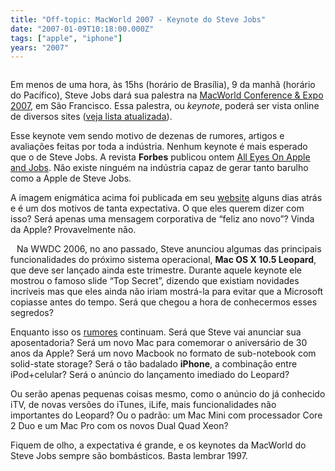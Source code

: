 ```yaml
---
title: "Off-topic: MacWorld 2007 - Keynote do Steve Jobs"
date: "2007-01-09T10:18:00.000Z"
tags: ["apple", "iphone"]
years: "2007"
---
```


<p></p>
<p></p>
<div style="text-align: center; margin: 5px"><img src="/files/welcome2007_20070101.jpg" srcset="/files/welcome2007_20070101.jpg 2x" alt=""></div>
<p>Em menos de uma hora, às 15hs (horário de Brasília), 9 da manhã (horário do Pacífico), Steve Jobs dará sua palestra na <a href="https://www.macworldexpo.com/live/20/">MacWorld Conference &amp; Expo 2007</a>, em São Francisco. Essa palestra, ou <em>keynote</em>, poderá ser vista online de diversos sites (<a href="https://www.glennwolsey.com/2007/01/09/where-to-watch-live-apple-keynote-updates/">veja lista atualizada</a>).</p>
<p>Esse keynote vem sendo motivo de dezenas de rumores, artigos e avaliações feitas por toda a indústria. Nenhum keynote é mais esperado que o de Steve Jobs. A revista <strong>Forbes</strong> publicou ontem <a href="https://www.forbes.com/2007/01/08/jobs-apple-macworld-tech-media-cz_rk_0108ces-apple.html">All Eyes On Apple and Jobs</a>. Não existe ninguém na indústria capaz de gerar tanto barulho como a Apple de Steve Jobs.</p>
<p>A imagem enigmática acima foi publicada em seu <a href="https://www.apple.com/">website</a> alguns dias atrás e é um dos motivos de tanta expectativa. O que eles querem dizer com isso? Será apenas uma mensagem corporativa de “feliz ano novo”? Vinda da Apple? Provavelmente não.</p>
<div style="float: left; margin: 5px"><img src="/files/wwdc-top-secret.png" srcset="/files/wwdc-top-secret.png 2x" alt=""></div>
<p>Na <span class="caps">WWDC</span> 2006, no ano passado, Steve anunciou algumas das principais funcionalidades do próximo sistema operacional, <strong>Mac OS X 10.5 Leopard</strong>, que deve ser lançado ainda este trimestre. Durante aquele keynote ele mostrou o famoso slide “Top Secret”, dizendo que existiam novidades incríveis mas que eles ainda não iriam mostrá-la para evitar que a Microsoft copiasse antes do tempo. Será que chegou a hora de conhecermos esses segredos?</p>
<p>Enquanto isso os <a href="https://daringfireball.net/2007/01/macworld_expo_predictions">rumores</a> continuam. Será que Steve vai anunciar sua aposentadoria? Será um novo Mac para comemorar o aniversário de 30 anos da Apple? Será um novo Macbook no formato de sub-notebook com solid-state storage? Será o tão badalado <strong>iPhone</strong>, a combinação entre iPod+celular? Será o anúncio do lançamento imediado do Leopard?</p>
<p>Ou serão apenas pequenas coisas mesmo, como o anúncio do já conhecido iTV, de novas versões do iTunes, iLife, mais funcionalidades não importantes do Leopard? Ou o padrão: um Mac Mini com processador Core 2 Duo e um Mac Pro com os novos Dual Quad Xeon?</p>
<p>Fiquem de olho, a expectativa é grande, e os keynotes da MacWorld do Steve Jobs sempre são bombásticos. Basta lembrar 1997.</p>
<p></p>